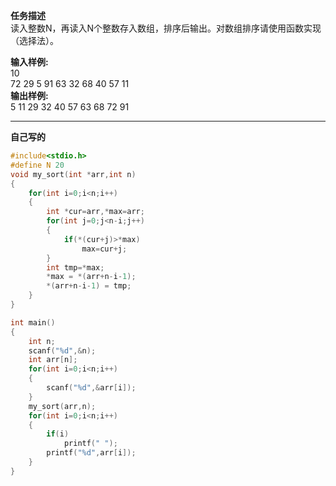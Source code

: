 **任务描述**  
读入整数N，再读入N个整数存入数组，排序后输出。对数组排序请使用函数实现（选择法）。  
  
**输入样例:**  
10  
72 29 5 91 63 32 68 40 57 11  
**输出样例:**  
5 11 29 32 40 57 63 68 72 91  

---
**自己写的**
```c
#include<stdio.h>
#define N 20
void my_sort(int *arr,int n)
{
    for(int i=0;i<n;i++)
    {
        int *cur=arr,*max=arr;
        for(int j=0;j<n-i;j++)
        {
            if(*(cur+j)>*max)
                max=cur+j;
        }
        int tmp=*max;
        *max = *(arr+n-i-1);
        *(arr+n-i-1) = tmp;
    }
}

int main()
{
    int n;
    scanf("%d",&n);
    int arr[n];
    for(int i=0;i<n;i++)
    {
        scanf("%d",&arr[i]);
    }
    my_sort(arr,n);
    for(int i=0;i<n;i++)
    {
        if(i)
            printf(" ");
        printf("%d",arr[i]);
    }
}
```